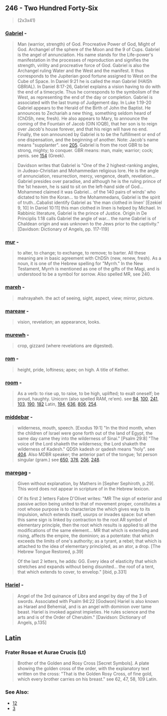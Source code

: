## 246 - Two Hundred Forty-Six
> (2x3x41)

### [Gabriel](/keys/GBRIAL) - 
> Man (warrior, strength) of God. Procreative Power of God, Might of God. Archangel of the sphere of the Moon and the 9 of Cups. Gabriel is the angel of annunciation. His name stands for the Life-power's manifestation in the processes of reproduction and signifies the strength, virility and procreative force of God. Gabriel is also the Archangel ruling Water and the West and the manifest. It thus corresponds to the Jupiterian good fortune assigned to West on the Cube of Space. In Daniel 9:21 he is called the man Gabriel (HAISh GBRIAL). In Daniel 8:17-26, Gabriel explains a vision having to do with the end of a timecycle. Thus he corresponds to the symbolism of the West, as representing the end of the day or completion. Gabriel is associated with the last trump of Judgement day. In Luke 1:19-20 Gabriel appears to the Herald of the Birth of John the Baptist. He announces to Zechariah a new thing, something seldom heard of (ChDSh, new, fresh). He also appears to Mary, to announce the coming of the Fountain of Jacob (OIN IOQB), that her son is to reign over Jacob's house forever, and that his reign will have no end. Finally, the son announced by Gabriel is to be the fulfillment or end of one dispensation, and the beginning of another. Note: Jacob's name means "supplanter". see [205](205). Gabriel is from the root GBR to be strong, mighty; to conquer. GBR means: man, male; warrior; cock; penis. see [154](154) (Greek).

> Davidson writes that Gabriel is "One of the 2 highest-ranking angles, in Judeao-Christian and Mohammedan religious lore. He is the angle of annunciation, resurrection, mercy, vengence, death, revelation... Gabriel presides over paradise, and although he is the ruling prince of the 1st heaven, he is said to sit on the left-hand side of God... Mohammed claimed it was Gabriel... of the 140 pairs of winds' who dictated to him the Koran... to the Mohammedans, Gabriel is the spirit of truth...Cabalist identify Gabriel as 'the man clothed in linen' [Ezekiel 9, 10] In Daniel 10:11] this man clothed in linen is helped by Michael. In Rabbinic literature, Gabriel is the prince of Justice. Origin in De Principlis 1:18 calls Gabriel the angle of war... the name Gabriel is of Chaldean origin and was unknown to the Jews prior to the captivity." [Davidson: Dictionary of Angels, pp. 117-119]

### [mur](/keys/MVR) - 
> to alter, to change; to exchange, to remove; to barter. All these meaning are in basic agreement with ChDSh (new, renew, fresh). As a noun, it is one of the Hebrew spelling for "Myrrh." In the New Testament, Myrrh is mentioned as one of the gifts of the Magi, and is understood to be a symbol for sorrow. Also spelled MR, see 240.

### [mareh](/keys/MRAH) - 
> mahrayaheh. the act of seeing, sight, aspect, view; mirror, picture.

### [mareaw](/keys/MRAH) - 
> vision, revelation; an appearance, looks.

### [murewh](/keys/MRAH) - 
> crop, gizzard (where revelations are digested).

### [rom](/keys/RVM) - 
> height, pride, loftiness; apex; on high. A title of Kether.

### [room](/keys/RVM) - 
> As a verb: to rise up, to raise, to be high, uplifted; to exalt oneself; be proud, haughty. Unicorn (also spelled RAM, re'em). see [94](94), [100](100), [241](241), [103](103), [190](190), [182](182) Latin, [194](194), [636](636), [806](806), [254](254).

### [middebar](/keys/MDBR) - 
> wilderness, mouth, speech. [Exodus 19:1] "In the third month, when the children of Israel were gone forth out of the land of Egypt, the same day came they into the wilderness of Sinai." [Psalm 29:8] "The voice of the Lord shaketh the wilderness; the Lord shaketh the wilderness of Kadesh." QDSh kadesh or qadesh means "holy". see [404](404). Also MDBR speaker; the anterior part of the tongue; 1st person singular (gram.) see [650](650), [376](376), [206](206), [248](248).

### [maregag](/keys/MRGG) - 
> Given without explanation, by Mathers in [Sepher Sephiroth, p.29]. This word does not appear in scripture of in the Hebrew lexicon.

> Of its first 2 letters Fabre D'Olivet writes: "MR The sign of exterior and passive action being united to that of movement proper, constitutes a root whose purpose is to characterize the which gives way to its impulsion, which extends itself, usurps or invades space: but when this same sign is linked by contraction to the root AR symbol of elementary principle, then the root which results is applied to all the modifications of the same element... MR that which is extending and rising, affects the empire, the dominion; as a potentate: that which exceeds the limits of one's authority; as a tyrant, a rebel; that which is attached to the idea of elementary principled, as an ator, a drop. [The Hebrew Tongue Restored, p.39]

> Of the last 2 letters, he adds: GG. Every idea of elasticity that which stretches and expands without being disunited... the roof of a tent, that which extends to cover, to envelop." [ibid, p.331]

### [Hariel](/keys/HRIAL) - 
> Angel of the 3rd quinance of Libra and angel by day of the 3 of swords. Associated with Psalm 94:22 [Godwon] Hariel is also known as Harael and Behemial, and is an angel with dominion over tame beast. Hariel is invoked against impieties. He rules science and the arts and is of the Order of Cherubim." [Davidson: Dictionary of Angels, p.135]

## Latin

### Frater Rosae et Aurae Crucis (Lt)
> Brother of the Golden and Rosy Cross [Secret Symbols]. A plate showing the golden cross of the order, with the explanatory text written on the cross: "That is the Golden Rosy Cross, of fine gold, which every brother carries on his breast." see 62, 47, 58, 109 Latin.

### See Also:

- [12](12)
- [3](3)
